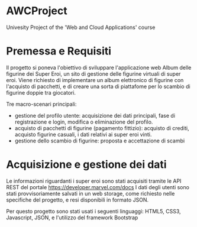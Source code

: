 # AWCProject
Univesity Project of the 'Web and Cloud Applications' course 

# Premessa e Requisiti
Il progetto si poneva l'obiettivo di sviluppare l'applicazione web Album delle figurine dei Super Eroi, un sito di gestione delle figurine virtuali di super eroi. Viene richiesto di implementare un album elettronico di figurine con l'acquisto di pacchetti, e di creare una sorta di piattafome per lo scambio di figurine doppie tra giocatori.

Tre macro-scenari principali:
- gestione del profilo utente: acquisizione dei dati principali, fase di registrazione e login, modifica o eliminazione del profilo.
- acquisto di pacchetti di figurine (pagamento fittizio): acquisto di crediti, acquisto figurine casuali, i dati relativi ai super eroi vinti. 
- gestione dello scambio di figurine: proposta e accettazione di scambi

# Acquisizione e gestione dei dati
Le informazioni riguardanti i super eroi sono stati acquisiti tramite le API REST del portale <link> https://developer.marvel.com/docs </link>
I dati degli utenti sono stati provvisoriamente salvati in un web storage, come richiesto nelle specifiche del progetto, e resi disponibili in formato JSON.

Per questo progetto sono stati usati i seguenti linguaggi: HTML5, CSS3, Javascript, JSON, e l'utilizzo del framework Bootstrap
